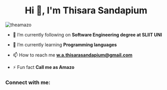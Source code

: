 <h1 align="center">Hi 👋, I'm Thisara Sandapium</h1>


<p align="left"> <img src="https://komarev.com/ghpvc/?username=theamazo&label=Profile%20views&color=0e75b6&style=flat" alt="theamazo" /> </p>

- 🔭 I’m currently following on **Software Engineering degree at SLIIT UNI**

- 🌱 I’m currently learning **Programming languages**

- 📫 How to reach me **w.a.thisarasandapium@gmail.com**

- ⚡ Fun fact **Call me as Amazo**

<h3 align="left">Connect with me:</h3>
<p align="left">
</p>

<h3 align="left
